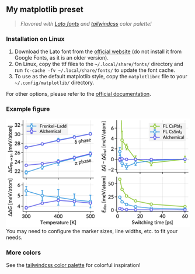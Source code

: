 ## My matplotlib preset
> *Flavored with [Lato fonts](https://www.latofonts.com) and [tailwindcss](https://tailwindcss.com) color palette!*

### Installation on Linux
1. Download the Lato font from the [official website](https://www.latofonts.com/lato-free-fonts/) (do not install it from Google Fonts, as it is an older version).
2. On Linux, copy the ttf files to the `~/.local/share/fonts/` directory and run `fc-cache -fv ~/.local/share/fonts/` to update the font cache.
3. To use as the default matplotlib style, copy the `matplotlibrc` file to your `~/.config/matplotlib/` directory.

For other options, please refer to the [official documentation](https://matplotlib.org/stable/users/explain/customizing.html).

### Example figure
![example plot](assets/example.png)
You may need to configure the marker sizes, line widths, etc. to fit your needs.

### More colors
See the [tailwindcss color palette](https://tailwindcss.com/docs/customizing-colors) for colorful inspiration!
